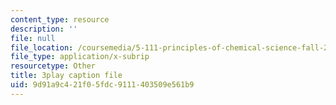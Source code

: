 ```yaml
---
content_type: resource
description: ''
file: null
file_location: /coursemedia/5-111-principles-of-chemical-science-fall-2008/9d91a9c421f05fdc9111403509e561b9_ZjVicrRxFtM.vtt
file_type: application/x-subrip
resourcetype: Other
title: 3play caption file
uid: 9d91a9c4-21f0-5fdc-9111-403509e561b9
---
```

